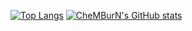 [![Top Langs](https://github-readme-stats.vercel.app/api/top-langs/?username=CheMBurN695)](https://github.com/CheMBurN695/github-readme-stats)
[![CheMBurN's GitHub stats](https://github-readme-stats-pi-three-60.vercel.app/api?username=CheMBurN695)]([https://github.com/anuraghazra/github-readme-stats](https://github.com/CheMBurN695/github-readme-stats/))

<!--
**CheMBurN695/CheMBurN695** is a ✨ _special_ ✨ repository because its `README.md` (this file) appears on your GitHub profile.

Here are some ideas to get you started:

- 🔭 I’m currently working on ...
- 🌱 I’m currently learning ...
- 👯 I’m looking to collaborate on ...
- 🤔 I’m looking for help with ...
- 💬 Ask me about ...
- 📫 How to reach me: ...
- 😄 Pronouns: ...
- ⚡ Fun fact: ...
-->
